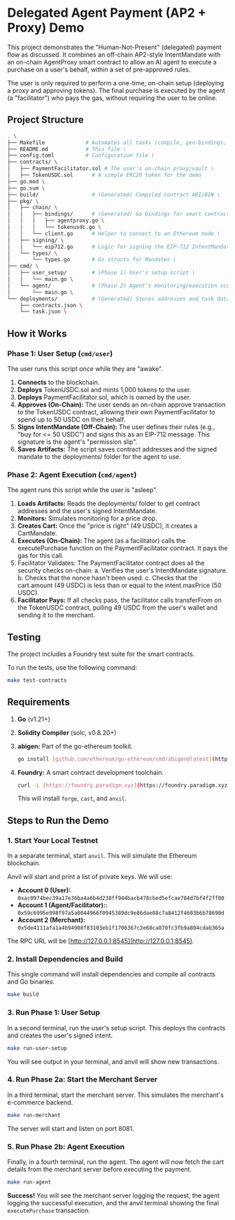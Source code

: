 # Delegated Agent Payment (AP2 + Proxy) Demo

This project demonstrates the "Human-Not-Present" (delegated) payment flow as discussed. It combines an off-chain AP2-style IntentMandate with an on-chain AgentProxy smart contract to allow an AI agent to execute a purchase on a user's behalf, within a set of pre-approved rules.

The user is only required to perform a one-time, on-chain setup (deploying a proxy and approving tokens). The final purchase is executed by the agent (a "facilitator") who pays the gas, without requiring the user to be online.

## Project Structure

```bash
. \
├── Makefile             # Automates all tasks (compile, gen-bindings, run) \
├── README.md            # This file \
├── config.toml          # Configuration file \
├── contracts/ \
│   ├── PaymentFacilitator.sol # The user's on-chain proxy/vault \
│   ├── TokenUSDC.sol      # A simple ERC20 token for the demo
├── go.mod \
├── go.sum \
├── build/                 # (Generated) Compiled contract ABI/BIN \
├── pkg/ \
│   ├── chain/ \
│   │   ├── bindings/      # (Generated) Go bindings for smart contracts \
│   │   │   ├── agentproxy.go \
│   │   │   └── tokenusdc.go \
│   │   └── client.go      # Helper to connect to an Ethereum node \
│   ├── signing/ \
│   │   └── eip712.go      # Logic for signing the EIP-712 IntentMandate \
│   └── types/ \
│       └── types.go       # Go structs for Mandates \
├── cmd/ \
│   ├── user_setup/        # (Phase 1) User's setup script \
│   │   └── main.go \
│   └── agent/             # (Phase 2) Agent's monitoring/execution script \
│       └── main.go \
└── deployments/           # (Generated) Stores addresses and task data \
    ├── contracts.json \
    └── task.json \
```

## How it Works

### Phase 1: User Setup (`cmd/user`)

The user runs this script *once* while they are "awake".

1. **Connects** to the blockchain.
2. **Deploys** TokenUSDC.sol and mints 1,000 tokens to the user.
3. **Deploys** PaymentFacilitator.sol, which is owned by the user.
4. **Approves (On-Chain):** The user sends an on-chain approve transaction to the TokenUSDC contract, allowing their *own* PaymentFacilitator to spend up to 50 USDC on their behalf.
5. **Signs IntentMandate (Off-Chain):** The user defines their rules (e.g., "buy for &lt;= 50 USDC") and signs this as an EIP-712 message. This signature is the agent's "permission slip".
6. **Saves Artifacts:** The script saves contract addresses and the signed mandate to the deployments/ folder for the agent to use.

### Phase 2: Agent Execution (`cmd/agent`)

The agent runs this script while the user is "asleep".

1. **Loads Artifacts:** Reads the deployments/ folder to get contract addresses and the user's signed IntentMandate.
2. **Monitors:** Simulates monitoring for a price drop.
3. **Creates Cart:** Once the "price is right" (49 USDC), it creates a CartMandate.
4. **Executes (On-Chain):** The agent (as a facilitator) calls the executePurchase function on the PaymentFacilitator contract. It pays the gas for this call.
5. Facilitator Validates: The PaymentFacilitator contract does all the security checks on-chain:
   a. Verifies the user's IntentMandate signature.
   b. Checks that the nonce hasn't been used.
   c. Checks that the cart.amount (49 USDC) is less than or equal to the intent.maxPrice (50 USDC).
6. **Facilitator Pays:** If all checks pass, the facilitator calls transferFrom on the TokenUSDC contract, pulling 49 USDC from the user's wallet and sending it to the merchant.

## Testing

The project includes a Foundry test suite for the smart contracts.

To run the tests, use the following command:

```bash
make test-contracts
```

## Requirements

1. **Go** (v1.21+)
2. **Solidity Compiler** (solc, v0.8.20+)
3. **abigen:** Part of the go-ethereum toolkit.

   ```bash
   go install [github.com/ethereum/go-ethereum/cmd/abigen@latest](https://github.com/ethereum/go-ethereum/cmd/abigen@latest)
   ```

4. **Foundry:** A smart contract development toolchain.

   ```bash
   curl -L [https://foundry.paradigm.xyz](https://foundry.paradigm.xyz) | bash foundryup
   ```

   This will install `forge`, `cast`, and `anvil`.

## Steps to Run the Demo

### 1. Start Your Local Testnet

In a separate terminal, start `anvil`. This will simulate the Ethereum blockchain.

Anvil will start and print a list of private keys. We will use:

* **Account 0 (User):** `0xac0974bec39a17e36ba4a6b4d238ff944bacb478cbed5efcae784d7bf4f2ff80`
* **Account 1 (Agent/Facilitator)::** `0x59c6995e998f97a5a0044966f0945389dc9e86dae88c7a8412f4603b6b78690d`
* **Account 2 (Merchant):** `0x5de4111afa1a4b94908f83103eb1f1706367c2e68ca870fc3fb9a804cdab365a`

The RPC URL will be [http://127.0.0.1:8545](http://127.0.0.1:8545).

### 2. Install Dependencies and Build

This single command will install dependencies and compile all contracts and Go binaries.

```bash
make build
```

### 3. Run Phase 1: User Setup

In a second terminal, run the user's setup script. This deploys the contracts and creates the user's signed intent.

```bash
make run-user-setup
```

You will see output in your terminal, and anvil will show new transactions.

### 4. Run Phase 2a: Start the Merchant Server

In a third terminal, start the merchant server. This simulates the merchant's e-commerce backend.

```bash
make run-merchant
```

The server will start and listen on port 8081.

### 5. Run Phase 2b: Agent Execution

Finally, in a fourth terminal, run the agent. The agent will now fetch the cart details from the merchant server before executing the payment.

```bash
make run-agent
```

**Success!** You will see the merchant server logging the request, the agent logging the successful execution, and the anvil terminal showing the final `executePurchase` transaction.
